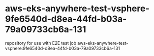 # aws-eks-anywhere-test-vsphere-9fe6540d-d8ea-44fd-b03a-79a09733cb6a-131
repository for use with E2E test job aws-eks-anywhere-test-vsphere:9fe6540d-d8ea-44fd-b03a-79a09733cb6a-131
